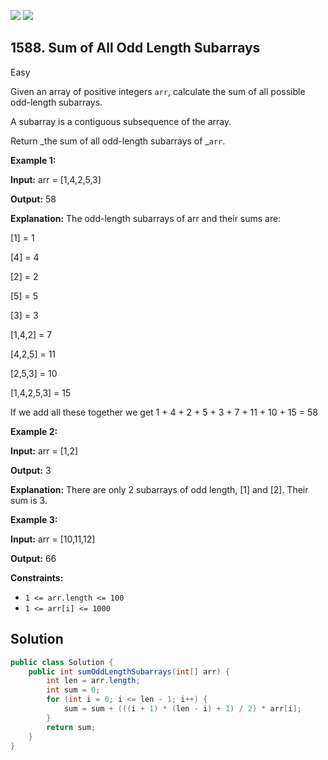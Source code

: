 [![](https://img.shields.io/github/stars/javadev/LeetCode-in-Java?label=Stars&style=flat-square)](https://github.com/javadev/LeetCode-in-Java)
[![](https://img.shields.io/github/forks/javadev/LeetCode-in-Java?label=Fork%20me%20on%20GitHub%20&style=flat-square)](https://github.com/javadev/LeetCode-in-Java/fork)

## 1588\. Sum of All Odd Length Subarrays

Easy

Given an array of positive integers `arr`, calculate the sum of all possible odd-length subarrays.

A subarray is a contiguous subsequence of the array.

Return _the sum of all odd-length subarrays of _`arr`.

**Example 1:**

**Input:** arr = [1,4,2,5,3]

**Output:** 58

**Explanation:** The odd-length subarrays of arr and their sums are:

[1] = 1

[4] = 4

[2] = 2

[5] = 5

[3] = 3

[1,4,2] = 7

[4,2,5] = 11

[2,5,3] = 10

[1,4,2,5,3] = 15

If we add all these together we get 1 + 4 + 2 + 5 + 3 + 7 + 11 + 10 + 15 = 58

**Example 2:**

**Input:** arr = [1,2]

**Output:** 3

**Explanation:** There are only 2 subarrays of odd length, [1] and [2]. Their sum is 3.

**Example 3:**

**Input:** arr = [10,11,12]

**Output:** 66

**Constraints:**

*   `1 <= arr.length <= 100`
*   `1 <= arr[i] <= 1000`

## Solution

```java
public class Solution {
    public int sumOddLengthSubarrays(int[] arr) {
        int len = arr.length;
        int sum = 0;
        for (int i = 0; i <= len - 1; i++) {
            sum = sum + (((i + 1) * (len - i) + 1) / 2) * arr[i];
        }
        return sum;
    }
}
```